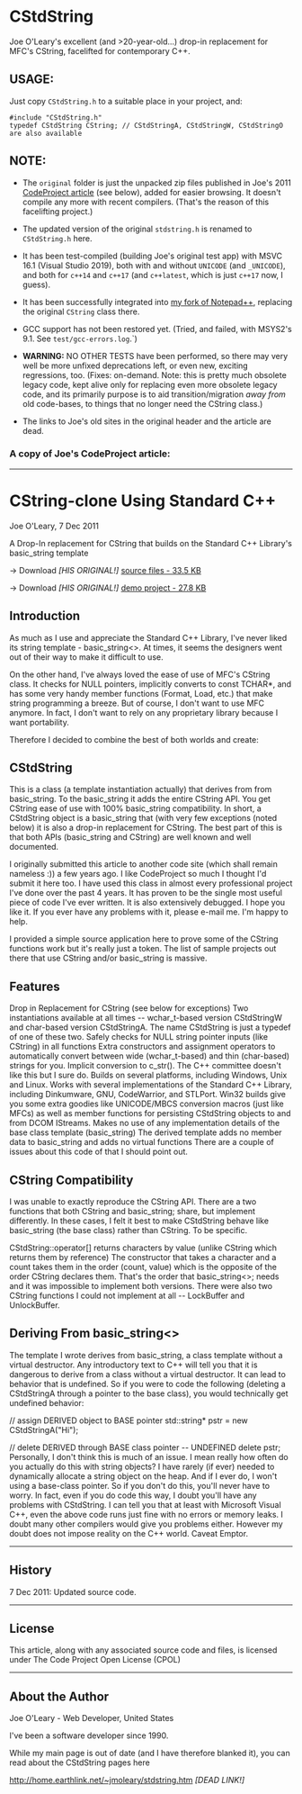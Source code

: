 # CStdString
Joe O'Leary's excellent (and >20-year-old...) drop-in replacement for MFC's CString, facelifted for contemporary C++.

## USAGE:

Just copy `CStdString.h` to a suitable place in your project, and:

    #include "CStdString.h"
    typedef CStdString CString; // CStdStringA, CStdStringW, CStdStringO are also available

## NOTE:

* The `original` folder is just the unpacked zip files published in Joe's 2011 [CodeProject article](https://www.codeproject.com/Articles/1146/CString-clone-Using-Standard-C)
(see below), added for easier browsing. It doesn't compile any more with recent compilers. (That's the reason of this facelifting project.)

* The updated version of the original `stdstring.h` is renamed to `CStdString.h` here.

* It has been test-compiled (building Joe's original test app) with MSVC 16.1 (Visual Studio 2019),
  both with and without `UNICODE` (and `_UNICODE`), and both for `c++14` and `c++17` (and `c++latest`,
  which is just `c++17` now, I guess).

* It has been successfully integrated into [my fork of Notepad++](https://github.com/lunakid/notepad-plusplus-gilded),
  replacing the original `CString` class there.

* GCC support has not been restored yet. (Tried, and failed, with MSYS2's 9.1. See `test/gcc-errors.log`.`)

* **WARNING:** NO OTHER TESTS have been performed, so there may very well be more unfixed deprecations left,
  or even new, exciting regressions, too. (Fixes: on-demand. Note: this is pretty much obsolete legacy code,
  kept alive only for replacing even more obsolete legacy code, and its primarily purpose is to aid
  transition/migration *away from* old code-bases, to things that no longer need the CString class.)

* The links to Joe's old sites in the original header and the article are dead.

### A copy of Joe's CodeProject article:

-----------------------------------------------------------------------------
# CString-clone Using Standard C++
Joe O'Leary, 7 Dec 2011

A Drop-In replacement for CString that builds on the Standard C++ Library's basic_string template

 -> Download *[HIS ORIGINAL!]* [source files - 33.5 KB](https://raw.githubusercontent.com/lunakid/CStdString/master/original/StdString_src.zip)
 
 -> Download *[HIS ORIGINAL!]* [demo project - 27.8 KB](https://raw.githubusercontent.com/lunakid/CStdString/master/original/StdString_demo.zip)

## Introduction

As much as I use and appreciate the Standard C++ Library, I've never liked its string template - basic_string<>. At times, it seems the designers went out of their way to make it difficult to use.

On the other hand, I've always loved the ease of use of MFC's CString class. It checks for NULL pointers, implicitly converts to const TCHAR*, and has some very handy member functions (Format, Load, etc.) that make string programming a breeze. But of course, I don't want to use MFC anymore. In fact, I don't want to rely on any proprietary library because I want portability.

Therefore I decided to combine the best of both worlds and create:

## CStdString

This is a class (a template instantiation actually) that derives from from basic_string<TCHAR>. To the basic_string it adds the entire CString API. You get CString ease of use with 100% basic_string compatibility. In short, a CStdString object is a basic_string that (with very few exceptions (noted below) it is also a drop-in replacement for CString. The best part of this is that both APIs (basic_string and CString) are well known and well documented.

I originally submitted this article to another code site (which shall remain nameless :)) a few years ago. I like CodeProject so much I thought I'd submit it here too. I have used this class in almost every professional project I've done over the past 4 years. It has proven to be the single most useful piece of code I've ever written. It is also extensively debugged. I hope you like it. If you ever have any problems with it, please e-mail me. I'm happy to help.

I provided a simple source application here to prove some of the CString functions work but it's really just a token. The list of sample projects out there that use CString and/or basic_string is massive.

## Features

Drop in Replacement for CString (see below for exceptions)
Two instantiations available at all times -- wchar_t-based version CStdStringW and char-based version CStdStringA. The name CStdString is just a typedef of one of these two.
Safely checks for NULL string pointer inputs (like CString) in all functions
Extra constructors and assignment operators to automatically convert between wide (wchar_t-based) and thin (char-based) strings for you.
Implicit conversion to c_str(). The C++ committee doesn't like this but I sure do.
Builds on several platforms, including Windows, Unix and Linux. Works with several implementations of the Standard C++ Library, including Dinkumware, GNU, CodeWarrior, and STLPort.
Win32 builds give you some extra goodies like UNICODE/MBCS conversion macros (just like MFCs) as well as member functions for persisting CStdString objects to and from DCOM IStreams.
Makes no use of any implementation details of the base class template (basic_string)
The derived template adds no member data to basic_string and adds no virtual functions
There are a couple of issues about this code of that I should point out.

## CString Compatibility

I was unable to exactly reproduce the CString API. There are a two functions that both CString and basic_string; share, but implement differently. In these cases, I felt it best to make CStdString behave like basic_string (the base class) rather than CString. To be specific.

CStdString::operator[] returns characters by value (unlike CString which returns them by reference)
The constructor that takes a character and a count takes them in the order (count, value) which is the opposite of the order CString declares them. That's the order that basic_string<>; needs and it was impossible to implement both versions.
There were also two CString functions I could not implement at all -- LockBuffer and UnlockBuffer.

## Deriving From basic_string<>

The template I wrote derives from basic_string, a class template without a virtual destructor. Any introductory text to C++ will tell you that it is dangerous to derive from a class without a virtual destructor. It can lead to behavior that is undefined. So if you were to code the following (deleting a CStdStringA through a pointer to the base class), you would technically get undefined behavior:

// assign DERIVED object to  BASE pointer
std::string* pstr = new CStdStringA("Hi"); 

// delete  DERIVED through BASE class pointer -- UNDEFINED
delete pstr;   
Personally, I don't think this is much of an issue. I mean really how often do you actually do this with string objects? I have rarely (if ever) needed to dynamically allocate a string object on the heap. And if I ever do, I won't using a base-class pointer. So if you don't do this, you'll never have to worry. In fact, even if you do code this way, I doubt you'll have any problems with CStdString. I can tell you that at least with Microsoft Visual C++, even the above code runs just fine with no errors or memory leaks. I doubt many other compilers would give you problems either. However my doubt does not impose reality on the C++ world. Caveat Emptor.

--------------------
## History
7 Dec 2011: Updated source code.

--------------------
## License
This article, along with any associated source code and files, is licensed under The Code Project Open License (CPOL)

---------------------
## About the Author

Joe O'Leary - Web Developer, United States

I've been a software developer since 1990.

While my main page is out of date (and I have therefore blanked it),
you can read about the CStdString pages here

http://home.earthlink.net/~jmoleary/stdstring.htm *[DEAD LINK!]*
